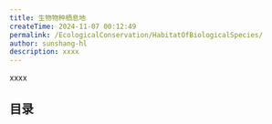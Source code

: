 ```yaml
---
title: 生物物种栖息地
createTime: 2024-11-07 00:12:49
permalink: /EcologicalConservation/HabitatOfBiologicalSpecies/
author: sunshang-hl
description: xxxx
---
```


xxxx

## 目录
